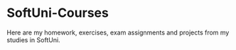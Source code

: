 # SoftUni-Courses
Here are my homework, exercises, exam assignments and projects from my studies in SoftUni.
